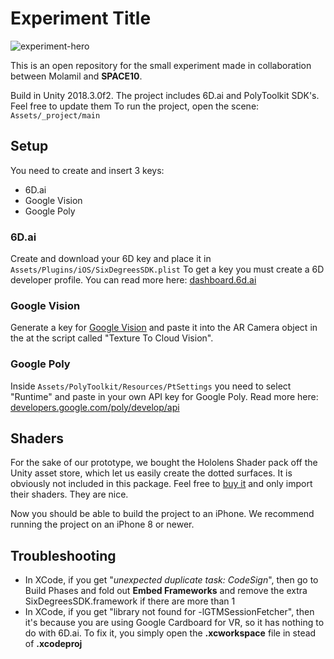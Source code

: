 # Experiment Title

![experiment-hero](https://space10.io/content/uploads/2019/04/molamil-16-9-no-ui.png)

This is an open repository for the small experiment made in collaboration between Molamil and **SPACE10**.

Build in Unity 2018.3.0f2.
The project includes 6D.ai and PolyToolkit SDK's. Feel free to update them
To run the project, open the scene: `Assets/_project/main`

## Setup

You need to create and insert 3 keys:
- 6D.ai
- Google Vision
- Google Poly

### 6D.ai

Create and download your 6D key and place it in `Assets/Plugins/iOS/SixDegreesSDK.plist` To get a key you must create a 6D developer profile. You can read more here: [dashboard.6d.ai](https://dashboard.6d.ai/user/dashboard/?view=home)

### Google Vision

Generate a key for [Google Vision](https://cloud.google.com/vision/) and paste it into the AR Camera object in the  at the script called "Texture To Cloud Vision".

### Google Poly

Inside `Assets/PolyToolkit/Resources/PtSettings` you need to select "Runtime" and paste in your own API key for Google Poly. Read more here: [developers.google.com/poly/develop/api](https://developers.google.com/poly/develop/api)

## Shaders

For the sake of our prototype, we bought the Hololens Shader pack off the Unity asset store, which let us easily create the dotted surfaces. It is obviously not included in this package. Feel free to [buy it](https://assetstore.unity.com/packages/vfx/shaders/hololens-shader-pack-89989) and only import their shaders. They are nice.

Now you should be able to build the project to an iPhone. We recommend running the project on an iPhone 8 or newer.

## Troubleshooting

- In XCode, if you get "*unexpected duplicate task: CodeSign*", then go to Build Phases and fold out **Embed Frameworks** and remove the extra SixDegreesSDK.framework if there are more than 1
- In XCode, if you get "library not found for -lGTMSessionFetcher", then it's because you are using Google Cardboard for VR, so it has nothing to do with 6D.ai. To fix it, you simply open the **.xcworkspace** file in stead of **.xcodeproj**

